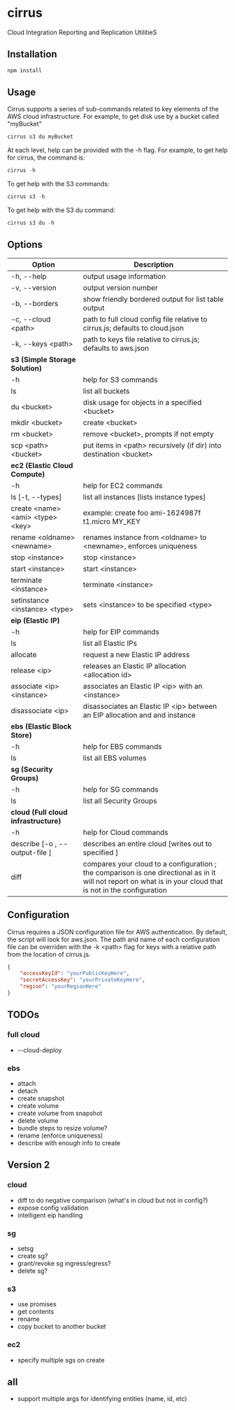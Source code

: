 # cirrus
Cloud Integration Reporting and Replication UtilitieS

## Installation
```javascript
npm install
```

## Usage
Cirrus supports a series of sub-commands related to key elements of the AWS cloud infrastructure.
For example, to get disk use by a bucket called "myBucket"

```javascript
cirrus s3 du myBucket
```

At each level, help can be provided with the -h flag. For example, to get help for cirrus, the command is:

```javascript
cirrus -h
```

To get help with the S3 commands:

```javascript
cirrus s3 -h
```

To get help with the S3 du command:

```javascript
cirrus s3 du -h
```


## Options
| Option             | Description                                              |
|--------------------|----------------------------------------------------------|
| -h, --help | output usage information |
| -v, --version | output version number |
| -b, --borders | show friendly bordered output for list table output |
| -c, --cloud &lt;path&gt; | path to full cloud config file relative to cirrus.js; defaults to cloud.json |
| -k, --keys &lt;path&gt; | path to keys file relative to cirrus.js; defaults to aws.json |
|   **s3 (Simple Storage Solution)**                              ||
| -h | help for S3 commands |
| ls | list all buckets |
| du &lt;bucket&gt; | disk usage for objects in a specified &lt;bucket&gt; |
| mkdir &lt;bucket&gt; | create &lt;bucket&gt; |
| rm &lt;bucket&gt; | remove &lt;bucket&gt;, prompts if not empty |
| scp &lt;path&gt; &lt;bucket&gt; | put items in &lt;path&gt; recursively (if dir) into destination &lt;bucket&gt; |
|   **ec2 (Elastic Cloud Compute)**                              ||
| -h | help for EC2 commands |
| ls &#91;-t, --types&#93; | list all instances &#91;lists instance types&#93; |
| create &lt;name&gt; &lt;ami&gt; &lt;type&gt; &lt;key&gt; | example: create foo ami-1624987f t1.micro MY_KEY |
| rename &lt;oldname&gt; &lt;newname&gt; | renames instance from &lt;oldname&gt; to &lt;newname&gt;, enforces uniqueness |
| stop &lt;instance&gt; | stop &lt;instance&gt; |
| start &lt;instance&gt; | start &lt;instance&gt; |
| terminate &lt;instance&gt; | terminate &lt;instance&gt; |
| setinstance &lt;instance&gt; &lt;type&gt; | sets &lt;instance&gt; to be specified &lt;type&gt; |
|   **eip (Elastic IP)**                              ||
| -h | help for EIP commands |
| ls | list all Elastic IPs |
| allocate | request a new Elastic IP address |
| release &lt;ip&gt; | releases an Elastic IP allocation &lt;allocation id&gt; |
| associate &lt;ip&gt; &lt;instance&gt; | associates an Elastic IP &lt;ip&gt; with an &lt;instance&gt; |
| disassociate &lt;ip&gt; | disassociates an Elastic IP &lt;ip&gt; between an EIP allocation and and instance |
|   **ebs (Elastic Block Store)**                              ||
| -h | help for EBS commands |
| ls | list all EBS volumes |
|   **sg (Security Groups)**                              ||
| -h | help for SG commands |
| ls | list all Security Groups |
|   **cloud (Full cloud infrastructure)**                              ||
| -h | help for Cloud commands |
| describe [-o <file>, --output-file <file>] | describes an entire cloud [writes out to specified <file>]  |
| diff <file> | compares your cloud to a configuration <file>; the comparison is one directional as in it will not report on what is in your cloud that is not in the configuration |

## Configuration
Cirrus requires a JSON configuration file for AWS authentication. By default, the script will look for aws.json. The path and name of each configuration file can be overriden with the -k &lt;path&gt; flag for keys with a relative path from the location of cirrus.js.

```json
{
    "accessKeyId": "yourPublicKeyHere",
    "secretAccessKey": "yourPrivateKeyHere",
    "region": "yourRegionHere"
}
```
## TODOs
### full cloud
- --cloud-deploy

### ebs
- attach
- detach
- create snapshot
- create volume
- create volume from snapshot
- delete volume
- bundle steps to resize volume?
- rename (enforce uniqueness)
- describe with enough info to create

## Version 2
### cloud
- diff to do negative comparison (what's in cloud but not in config?)
- expose config validation
- intelligent eip handling

### sg
- setsg
- create sg?
- grant/revoke sg ingress/egress?
- delete sg?

### s3
- use promises
- get contents
- rename
- copy bucket to another bucket

### ec2
- specify multiple sgs on create

## all
- support multiple args for identifying entities (name, id, etc)